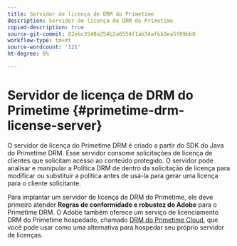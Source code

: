 ```yaml
---
title: Servidor de licença de DRM do Primetime
description: Servidor de licença de DRM do Primetime
copied-description: true
source-git-commit: 02ebc3548a254b2a6554f1ab34afbb3ea5f09bb8
workflow-type: tm+mt
source-wordcount: '121'
ht-degree: 0%

---
```


# Servidor de licença de DRM do Primetime {#primetime-drm-license-server}

O servidor de licença do Primetime DRM é criado a partir do SDK do Java do Primetime DRM. Esse servidor consome solicitações de licença de clientes que solicitam acesso ao conteúdo protegido. O servidor pode analisar e manipular a Política DRM de dentro da solicitação de licença para modificar ou substituir a política antes de usá-la para gerar uma licença para o cliente solicitante.

Para implantar um servidor de licença de DRM do Primetime, ele deve primeiro atender **Regras de conformidade e robustez do Adobe** para o Primetime DRM. O Adobe também oferece um serviço de licenciamento DRM do Primetime hospedado, chamado [DRM do Primetime Cloud](../cloud-quick-start/whats-included.md), que você pode usar como uma alternativa para hospedar seu próprio servidor de licenças.
